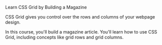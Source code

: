 Learn CSS Grid by Building a Magazine 

CSS Grid gives you control over the rows and columns of your webpage design.

In this course, you'll build a magazine article. You'll learn how to use CSS Grid, including concepts like grid rows and grid columns.